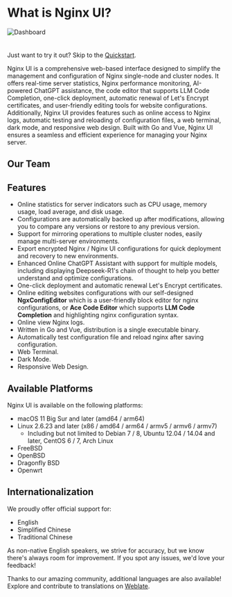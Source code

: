<script setup>
import { VPTeamMembers } from 'vitepress/theme';

const blogIcon = '<svg xmlns="http://www.w3.org/2000/svg" viewBox="0 0 24 24" xml:space="preserve"><title>Blog</title><path d="M5 23c-2.2 0-4-1.8-4-4v-8h2v4.5c.6-.3 1.3-.5 2-.5 2.2 0 4 1.8 4 4s-1.8 4-4 4zm0-6c-1.1 0-2 .9-2 2s.9 2 2 2 2-.9 2-2-.9-2-2-2zm19 2h-2C22 9.6 14.4 2 5 2V0c10.5 0 19 8.5 19 19zm-5 0h-2c0-6.6-5.4-12-12-12V5c7.7 0 14 6.3 14 14zm-5 0h-2c0-3.9-3.1-7-7-7v-2c5 0 9 4 9 9z"/></svg>';

const members = [
  {
    avatar: 'https://www.github.com/0xJacky.png',
    name: '0xJacky',
    title: 'Creator',
    links: [
      { icon: 'github', link: 'https://github.com/0xJacky' },
      { icon: { svg: blogIcon }, link: 'https://jackyu.cn' }
    ]
  },
{
    avatar: 'https://www.github.com/Hintay.png',
    name: 'Hintay',
    title: 'Developer',
    links: [
      { icon: 'github', link: 'https://github.com/Hintay' },
      { icon: { svg: blogIcon }, link: 'https://blog.kugeek.com' }
    ]
  },
{
    avatar: 'https://www.github.com/akinoccc.png',
    name: 'Akino',
    title: 'Developer',
    links: [
      { icon: 'github', link: 'https://github.com/akinoccc' },
      { icon: { svg: blogIcon }, link: 'https://akino.icu' }
    ]
  },
  {
    avatar: 'https://avatars.githubusercontent.com/u/126759922?s=200&v=4',
    name: 'Cursor',
    title: 'Developer',
    links: [
      { icon: 'github', link: "https://github.com/cursor/cursor" },
      { icon: { svg: blogIcon }, link: 'https://www.cursor.com/blog' }
    ]
  }
]
</script>

# What is Nginx UI?

![Dashboard](/assets/dashboard_en.png)

<div class="tip custom-block" style="padding-top: 8px">

Just want to try it out? Skip to the [Quickstart](./getting-started).

</div>

Nginx UI is a comprehensive web-based interface designed to simplify the management and configuration of Nginx single-node and cluster nodes.
It offers real-time server statistics, Nginx performance monitoring, AI-powered ChatGPT assistance,
the code editor that supports LLM Code Completion,
one-click deployment, automatic renewal of Let's Encrypt certificates, and user-friendly editing tools for website configurations. Additionally, Nginx UI provides
features such as online access to Nginx logs, automatic testing and reloading of configuration files, a web terminal,
dark mode, and responsive web design. Built with Go and Vue, Nginx UI ensures a seamless and efficient experience for
managing your Nginx server.

## Our Team

<VPTeamMembers size="small" :members="members" />

## Features

- Online statistics for server indicators such as CPU usage, memory usage, load average, and disk usage.
- Configurations are automatically backed up after modifications, allowing you to compare any versions or restore to any previous version.
- Support for mirroring operations to multiple cluster nodes, easily manage multi-server environments.
- Export encrypted Nginx / Nginx UI configurations for quick deployment and recovery to new environments.
- Enhanced Online ChatGPT Assistant with support for multiple models, including displaying Deepseek-R1's chain of thought to help you better understand and optimize configurations.
- One-click deployment and automatic renewal Let's Encrypt certificates.
- Online editing websites configurations with our self-designed **NgxConfigEditor** which is a user-friendly block
  editor for nginx configurations, or **Ace Code Editor** which supports **LLM Code Completion** and highlighting nginx configuration syntax.
- Online view Nginx logs.
- Written in Go and Vue, distribution is a single executable binary.
- Automatically test configuration file and reload nginx after saving configuration.
- Web Terminal.
- Dark Mode.
- Responsive Web Design.

## Available Platforms

Nginx UI is available on the following platforms:

- macOS 11 Big Sur and later (amd64 / arm64)
- Linux 2.6.23 and later (x86 / amd64 / arm64 / armv5 / armv6 / armv7)
    - Including but not limited to Debian 7 / 8, Ubuntu 12.04 / 14.04 and later, CentOS 6 / 7, Arch Linux
- FreeBSD
- OpenBSD
- Dragonfly BSD
- Openwrt

## Internationalization

We proudly offer official support for:

- English
- Simplified Chinese
- Traditional Chinese

As non-native English speakers, we strive for accuracy, but we know there's always room for improvement. If you spot any issues, we'd love your feedback!

Thanks to our amazing community, additional languages are also available! Explore and contribute to translations on [Weblate](https://weblate.nginxui.com).

